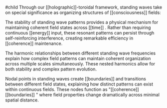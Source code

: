 #child 
Through our [[holographic]]-toroidal framework, standing waves take on special significance as organizing structures of [[consciousness]]  fields:

The stability of standing wave patterns provides a physical mechanism for maintaining coherent field states across [[time]] . Rather than requiring continuous [[energy]]  input, these resonant patterns can persist through self-reinforcing interference, creating remarkable efficiency in [[coherence]] maintenance.

The harmonic relationships between different standing wave frequencies explain how complex field patterns can maintain coherent organization across multiple scales simultaneously. These nested harmonics allow for both stability and complex pattern evolution.

Nodal points in standing waves create [[boundaries]]  and transitions between different field states, explaining how distinct patterns can exist within continuous fields. These nodes function as "[[coherence]] [[boundaries]] " where field properties change dramatically across minimal spatial distance.